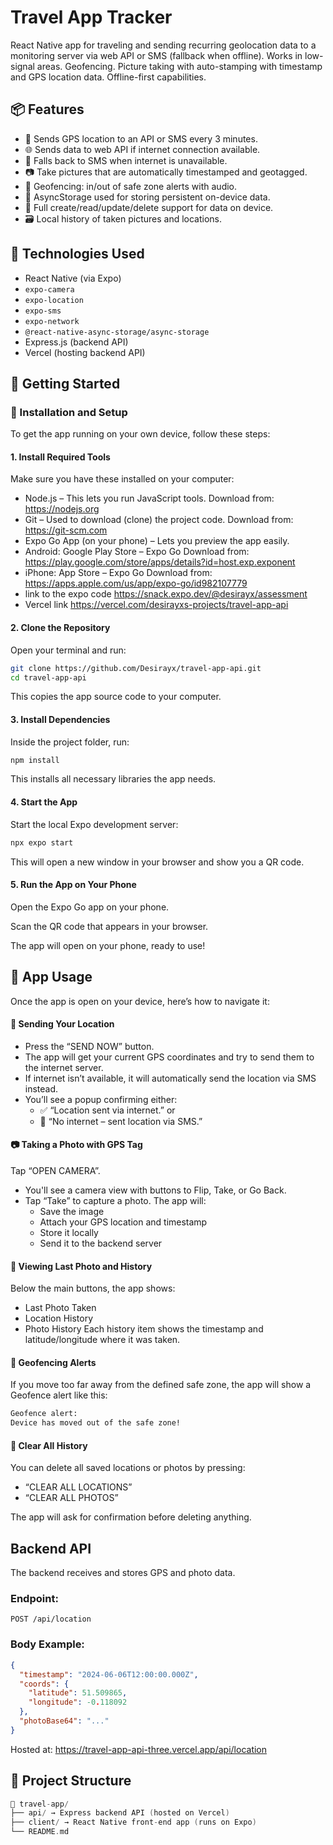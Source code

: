 # Travel App Tracker

React Native app for traveling and sending recurring geolocation data to a monitoring server via web API or SMS (fallback when offline). Works in low-signal areas. Geofencing. Picture taking with auto-stamping with timestamp and GPS location data. Offline-first capabilities.

## 📦 Features

- 🔄 Sends GPS location to an API or SMS every 3 minutes.
- 🌐 Sends data to web API if internet connection available.
- 📱 Falls back to SMS when internet is unavailable.
- 📷 Take pictures that are automatically timestamped and geotagged.
- 🧭 Geofencing: in/out of safe zone alerts with audio.
- 🧠 AsyncStorage used for storing persistent on-device data.
- 🔧 Full create/read/update/delete support for data on device.
- 🗃️ Local history of taken pictures and locations.

## 🧪 Technologies Used

- React Native (via Expo)
- `expo-camera`
- `expo-location`
- `expo-sms`
- `expo-network`
- `@react-native-async-storage/async-storage`
- Express.js (backend API)
- Vercel (hosting backend API)

## 🚀 Getting Started

### 🔧 Installation and Setup
To get the app running on your own device, follow these steps:

#### 1. Install Required Tools
Make sure you have these installed on your computer:

- Node.js – This lets you run JavaScript tools. Download from: https://nodejs.org
- Git – Used to download (clone) the project code. Download from: https://git-scm.com
- Expo Go App (on your phone) – Lets you preview the app easily.
- Android: Google Play Store – Expo Go  Download from: https://play.google.com/store/apps/details?id=host.exp.exponent
- iPhone: App Store – Expo Go  Download from: https://apps.apple.com/us/app/expo-go/id982107779
- link to the expo code https://snack.expo.dev/@desirayx/assessment
- Vercel link https://vercel.com/desirayxs-projects/travel-app-api
#### 2. Clone the Repository
Open your terminal and run:
```bash
git clone https://github.com/Desirayx/travel-app-api.git
cd travel-app-api
```
This copies the app source code to your computer.

#### 3. Install Dependencies
Inside the project folder, run:
```bash
npm install
```
This installs all necessary libraries the app needs.

#### 4. Start the App
Start the local Expo development server:
```bash
npx expo start
```
This will open a new window in your browser and show you a QR code.

#### 5. Run the App on Your Phone
Open the Expo Go app on your phone.

Scan the QR code that appears in your browser.

The app will open on your phone, ready to use!

## 📱 App Usage
Once the app is open on your device, here’s how to navigate it:

#### 📍 Sending Your Location
- Press the “SEND NOW” button.
- The app will get your current GPS coordinates and try to send them to the internet server.
- If internet isn’t available, it will automatically send the location via SMS instead.
- You’ll see a popup confirming either:
  -  ✅ “Location sent via internet.” or
  -  📱 “No internet – sent location via SMS.”



#### 📷 Taking a Photo with GPS Tag
Tap “OPEN CAMERA”.
- You'll see a camera view with buttons to Flip, Take, or Go Back.
- Tap “Take” to capture a photo. The app will:
  - Save the image
  - Attach your GPS location and timestamp
  - Store it locally
  - Send it to the backend server

#### 🧾 Viewing Last Photo and History
Below the main buttons, the app shows:
- Last Photo Taken
- Location History
- Photo History
Each history item shows the timestamp and latitude/longitude where it was taken.


#### 🚨 Geofencing Alerts
If you move too far away from the defined safe zone, the app will show a Geofence alert like this:
```bash
Geofence alert:
Device has moved out of the safe zone!
```
#### 🧹 Clear All History
You can delete all saved locations or photos by pressing:
- “CLEAR ALL LOCATIONS”
- “CLEAR ALL PHOTOS”

The app will ask for confirmation before deleting anything.

## Backend API
The backend receives and stores GPS and photo data.
### Endpoint:

```http
POST /api/location
```
### Body Example:

```json
{
  "timestamp": "2024-06-06T12:00:00.000Z",
  "coords": {
    "latitude": 51.509865,
    "longitude": -0.118092
  },
  "photoBase64": "..."
}
```
Hosted at: https://travel-app-api-three.vercel.app/api/location

##  📁 Project Structure

```go
📂 travel-app/
├── api/ → Express backend API (hosted on Vercel)
├── client/ → React Native front-end app (runs on Expo)
└── README.md
